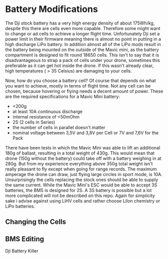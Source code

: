# Battery Modifications

The Dji stock battery has a very high energy density of about 175Wh/kg, despite this there are cells even more capable. Therefore some might want to change or ad cells to achieve a longer flight time. Unfortunately Dji set a power limit in their firmware meaning there is almost no point in putting in a high discharge LiPo battery. In addition almost all of the LiPo mods result in the battery being mounted on the outside of the Mavic mini, as the battery compartment is designed to fit round 18650 cells. This isn't to say that it is disadvantageous to strap a pack of cells under your drone, sometimes this preferable as it can get hot inside the drone. If this wasn't already clear, high temperatures ( > 35 Celsius) are damaging to your cells. 


Now, how do you choose a battery cell? Of course that depends on what you want to achieve, mostly in terms of flight time. Not any cell can be chosen, because hovering or flying needs a decent amount of power. These are the required specifications for a Mavic Mini battery:
- <200g
- at least 10A continuous discharge
- internal resistance of <50mOhm
- 2S (2 cells in Series) 
- the number of cells in parallel doesn't matter
- nominal voltage between 3,5V and 3,8V per Cell or 7V and 7,6V for the Pack

There have been tests in which the Mavic Mini was able to lift an additional 180g of ballast, resulting in a total weight of 430g. This would mean that drone (150g without the battery) could take off with a battery weighing in at 280g. But from my experience everything above 350g total weight isn't really pleasant to fly except when going for range records. The maximum amperage the drone can draw, just flying large circles in sport mode, is 10A. Unsurprisingly the cells replacing the stock ones should be able to supply the same current. While the Mavic Mini's ESC would be able to accept 3S batteries, the BMS is designed for 2S. A 3S battery is possible but a lot more complicated will not be described on this repo. Again for simplicity sake i advise against using LiHV cells and rather choose LiIon chemistry or LiPo batteries.

## Changing the Cells

## BMS Editing 

Dji Battery Killer
